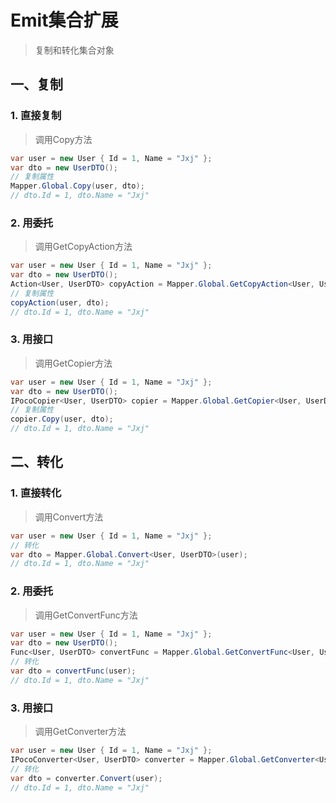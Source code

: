 # Emit集合扩展
>复制和转化集合对象

## 一、复制
### 1. 直接复制
>调用Copy方法

```csharp
var user = new User { Id = 1, Name = "Jxj" };
var dto = new UserDTO();
// 复制属性
Mapper.Global.Copy(user, dto);
// dto.Id = 1, dto.Name = "Jxj"
```

### 2. 用委托
>调用GetCopyAction方法

```csharp
var user = new User { Id = 1, Name = "Jxj" };
var dto = new UserDTO();
Action<User, UserDTO> copyAction = Mapper.Global.GetCopyAction<User, UserDTO>();
// 复制属性
copyAction(user, dto);
// dto.Id = 1, dto.Name = "Jxj"
```

### 3. 用接口
>调用GetCopier方法

```csharp
var user = new User { Id = 1, Name = "Jxj" };
var dto = new UserDTO();
IPocoCopier<User, UserDTO> copier = Mapper.Global.GetCopier<User, UserDTO>();
// 复制属性
copier.Copy(user, dto);
// dto.Id = 1, dto.Name = "Jxj"
```

## 二、转化
### 1. 直接转化
>调用Convert方法

```csharp
var user = new User { Id = 1, Name = "Jxj" };
// 转化
var dto = Mapper.Global.Convert<User, UserDTO>(user);
// dto.Id = 1, dto.Name = "Jxj"
```

### 2. 用委托
>调用GetConvertFunc方法

```csharp
var user = new User { Id = 1, Name = "Jxj" };
var dto = new UserDTO();
Func<User, UserDTO> convertFunc = Mapper.Global.GetConvertFunc<User, UserDTO>();
// 转化
var dto = convertFunc(user);
// dto.Id = 1, dto.Name = "Jxj"
```

### 3. 用接口
>调用GetConverter方法

```csharp
var user = new User { Id = 1, Name = "Jxj" };
IPocoConverter<User, UserDTO> converter = Mapper.Global.GetConverter<User, UserDTO>();
// 转化
var dto = converter.Convert(user);
// dto.Id = 1, dto.Name = "Jxj"
```
